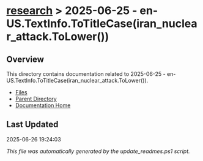 # [research](../) > 2025-06-25 - en-US.TextInfo.ToTitleCase(iran_nuclear_attack.ToLower())

## Overview
This directory contains documentation related to 2025-06-25 - en-US.TextInfo.ToTitleCase(iran_nuclear_attack.ToLower()).

- [Files](#files)
- [Parent Directory](../)
- [Documentation Home](../../)

## Last Updated

2025-06-26 19:24:03

*This file was automatically generated by the update_readmes.ps1 script.*

